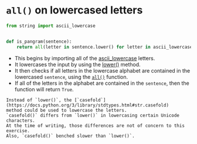 # `all()` on lowercased letters

```python
from string import ascii_lowercase


def is_pangram(sentence):
    return all(letter in sentence.lower() for letter in ascii_lowercase)

```

- This begins by importing all of the [ascii_lowercase][ascii-lowercase] letters.
- It lowercases the input by using the [lower()][lower] method.
- It then checks if all letters in the lowercase alphabet are contained in the lowercased `sentence`,
using the [`all()`][all] function.
- If all of the letters in the alphabet are contained in the `sentence`, then the function will return `True`.

~~~~exercism/note
Instead of `lower()`, the [`casefold`](https://docs.python.org/3/library/stdtypes.html#str.casefold)
method could be used to lowercase the letters.
`casefold()` differs from `lower()` in lowercasing certain Unicode characters.
At the time of writing, those differences are not of concern to this exercise.
Also, `casefold()` benched slower than `lower()`.
~~~~

[ascii-lowercase]: https://docs.python.org/3/library/string.html#string.ascii_lowercase
[lower]: https://docs.python.org/3/library/stdtypes.html?#str.lower
[all]: https://docs.python.org/3/library/functions.html#all
